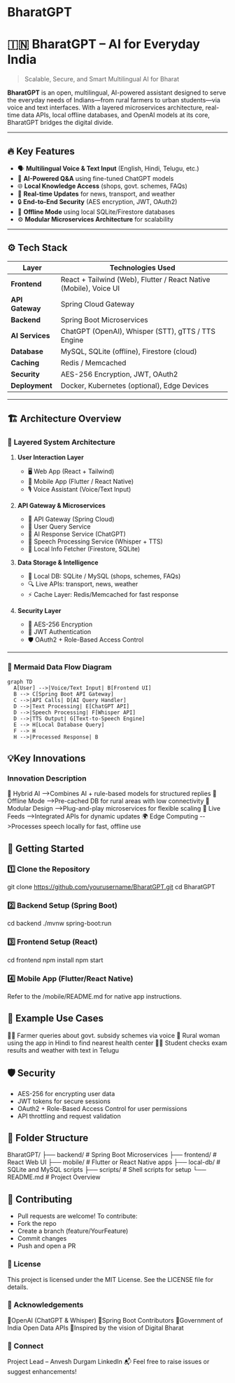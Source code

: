 # BharatGPT
# 🇮🇳 BharatGPT – AI for Everyday India

> Scalable, Secure, and Smart Multilingual AI for Bharat

**BharatGPT** is an open, multilingual, AI-powered assistant designed to serve the everyday needs of Indians—from rural farmers to urban students—via voice and text interfaces. With a layered microservices architecture, real-time data APIs, local offline databases, and OpenAI models at its core, BharatGPT bridges the digital divide.

---

## 🔥 Key Features

- 🗣️ **Multilingual Voice & Text Input** (English, Hindi, Telugu, etc.)
- 🧠 **AI-Powered Q&A** using fine-tuned ChatGPT models
- 🌐 **Local Knowledge Access** (shops, govt. schemes, FAQs)
- 🚆 **Real-time Updates** for news, transport, and weather
- 🔒 **End-to-End Security** (AES encryption, JWT, OAuth2)
- 📶 **Offline Mode** using local SQLite/Firestore databases
- ⚙️ **Modular Microservices Architecture** for scalability

---

## ⚙️ Tech Stack

| Layer                | Technologies Used |
|---------------------|-------------------|
| **Frontend**        | React + Tailwind (Web), Flutter / React Native (Mobile), Voice UI |
| **API Gateway**     | Spring Cloud Gateway |
| **Backend**         | Spring Boot Microservices |
| **AI Services**     | ChatGPT (OpenAI), Whisper (STT), gTTS / TTS Engine |
| **Database**        | MySQL, SQLite (offline), Firestore (cloud) |
| **Caching**         | Redis / Memcached |
| **Security**        | AES-256 Encryption, JWT, OAuth2 |
| **Deployment**      | Docker, Kubernetes (optional), Edge Devices |

---

## 🏗️ Architecture Overview

### 🔷 **Layered System Architecture**

1. **User Interaction Layer**
   - 🖥️ Web App (React + Tailwind)
   - 📲 Mobile App (Flutter / React Native)
   - 🎙️ Voice Assistant (Voice/Text Input)

2. **API Gateway & Microservices**
   - 🚦 API Gateway (Spring Cloud)
   - 🔹 User Query Service
   - 🔹 AI Response Service (ChatGPT)
   - 🔹 Speech Processing Service (Whisper + TTS)
   - 🔹 Local Info Fetcher (Firestore, SQLite)

3. **Data Storage & Intelligence**
   - 📂 Local DB: SQLite / MySQL (shops, schemes, FAQs)
   - 🔍 Live APIs: transport, news, weather
   - ⚡ Cache Layer: Redis/Memcached for fast response

4. **Security Layer**
   - 🔐 AES-256 Encryption
   - 🔑 JWT Authentication
   - 🛡️ OAuth2 + Role-Based Access Control

---

### 🔄 **Mermaid Data Flow Diagram**
```mermaid
graph TD
  A[User] -->|Voice/Text Input| B[Frontend UI]
  B --> C[Spring Boot API Gateway]
  C -->|API Calls| D[AI Query Handler]
  D -->|Text Processing| E[ChatGPT API]
  D -->|Speech Processing| F[Whisper API]
  D -->|TTS Output| G[Text-to-Speech Engine]
  E --> H[Local Database Query]
  F --> H
  H -->|Processed Response| B
```

## 💡Key Innovations
### Innovation	Description
🔀 Hybrid AI -->Combines AI + rule-based models for structured replies
📶 Offline Mode -->Pre-cached DB for rural areas with low connectivity
🧩 Modular Design -->Plug-and-play microservices for flexible scaling
🔄 Live Feeds -->Integrated APIs for dynamic updates
🌍 Edge Computing	 -->Processes speech locally for fast, offline use

## 🚀 Getting Started
### 1️⃣ Clone the Repository
git clone https://github.com/yourusername/BharatGPT.git
cd BharatGPT

### 2️⃣ Backend Setup (Spring Boot)
cd backend
./mvnw spring-boot:run

### 3️⃣ Frontend Setup (React)
cd frontend
npm install
npm start

### 4️⃣ Mobile App (Flutter/React Native)
Refer to the /mobile/README.md for native app instructions.

## 🧪 Example Use Cases
👨‍🌾 Farmer queries about govt. subsidy schemes via voice
🧕 Rural woman using the app in Hindi to find nearest health center
🧑‍🎓 Student checks exam results and weather with text in Telugu

## 🛡️ Security
- AES-256 for encrypting user data
- JWT tokens for secure sessions
- OAuth2 + Role-Based Access Control for user permissions
- API throttling and request validation

## 📂 Folder Structure

BharatGPT/
├── backend/ # Spring Boot Microservices
├── frontend/ # React Web UI
├── mobile/ # Flutter or React Native apps
├── local-db/ # SQLite and MySQL scripts
├── scripts/ # Shell scripts for setup
└── README.md # Project Overview

## 🤝 Contributing
- Pull requests are welcome! To contribute:
- Fork the repo
- Create a branch (feature/YourFeature)
- Commit changes
- Push and open a PR

### 📄 License
This project is licensed under the MIT License. See the LICENSE file for details.

### 🌟 Acknowledgements
🔹OpenAI (ChatGPT & Whisper)
🔹Spring Boot Contributors
🔹Government of India Open Data APIs
🔹Inspired by the vision of Digital Bharat

### 🔗 Connect
Project Lead – Anvesh Durgam
LinkedIn
📬 Feel free to raise issues or suggest enhancements!
